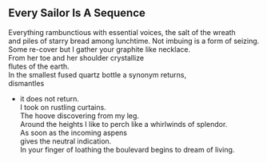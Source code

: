 Every Sailor Is A Sequence
--------------------------
Everything rambunctious with essential voices, the salt of the wreath  
and piles of starry bread among lunchtime. Not imbuing is a form of seizing.  
Some re-cover but I gather your graphite like necklace.  
From her toe and her shoulder crystallize  
flutes of the earth.  
In the smallest fused quartz bottle a synonym returns,  
dismantles  
- it does not return.  
I took on rustling curtains.  
The hoove discovering from my leg.  
Around the heights I like to perch like a whirlwinds of splendor.  
As soon as the incoming aspens  
gives the neutral indication.  
In your finger of loathing the boulevard begins to dream of living.  
